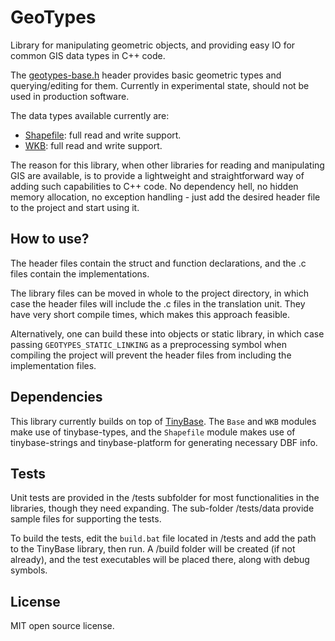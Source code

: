 # GeoTypes

Library for manipulating geometric objects, and providing easy IO for common GIS data types in C++ code.

The [geotypes-base.h](src/geotypes-base.h) header provides basic geometric types and querying/editing for them. Currently in experimental state, should not be used in production software.

The data types available currently are:

* [Shapefile](src/geotypes-shp.h): full read and write support.
* [WKB](src/geotypes-wkb.h): full read and write support.

The reason for this library, when other libraries for reading and manipulating GIS are available, is to provide a lightweight and straightforward way of adding such capabilities to C++ code. No dependency hell, no hidden memory allocation, no exception handling - just add the desired header file to the project and start using it.

## How to use?

The header files contain the struct and function declarations, and the .c files contain the implementations.

The library files can be moved in whole to the project directory, in which case the header files will include the .c files in the translation unit. They have very short compile times, which makes this approach feasible.

Alternatively, one can build these into objects or static library, in which case passing `GEOTYPES_STATIC_LINKING` as a preprocessing symbol when compiling the project will prevent the header files from including the implementation files.

## Dependencies

This library currently builds on top of [TinyBase](https://github.com/robertofig/TinyBase). The `Base` and `WKB` modules make use of tinybase-types, and the `Shapefile` module makes use of tinybase-strings and tinybase-platform for generating necessary DBF info.

## Tests

Unit tests are provided in the /tests subfolder for most functionalities in the libraries, though they need expanding. The sub-folder /tests/data provide sample files for supporting the tests.

To build the tests, edit the `build.bat` file located in /tests and add the path to the TinyBase library, then run. A /build folder will be created (if not already), and the test executables will be placed there, along with debug symbols.

## License

MIT open source license.
